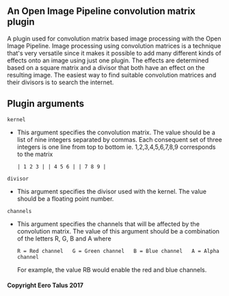 ## An Open Image Pipeline convolution matrix plugin

A plugin used for convolution matrix based image processing with the
Open Image Pipeline. Image processing using convolution matrices is a
technique that's very versatile since it makes it possible to add many
different kinds of effects onto an image using just one plugin. The
effects are determined based on a square matrix and a divisor that
both have an effect on the resulting image. The easiest way to find
suitable convolution matrices and their divisors is to search the internet.

## Plugin arguments

`kernel`  
* This argument specifies the convolution matrix. The value should be
  a list of nine integers separated by commas. Each consequent set of
  three integers is one line from top to bottom ie. 1,2,3,4,5,6,7,8,9
  corresponds to the matrix

	`| 1 2 3 |
	 | 4 5 6 |
	 | 7 8 9 |`

`divisor`  
* This argument specifies the divisor used with the kernel. The value
  should be a floating point number.

`channels`  
* This argument specifies the channels that will be affected by the
  convolution matrix. The value of this argument should be a
  combination of the letters R, G, B and A where  

	`R = Red channel  
	 G = Green channel  
	 B = Blue channel  
	 A = Alpha channel`  

  For example, the value RB would enable the red and blue channels.  

#### Copyright Eero Talus 2017
